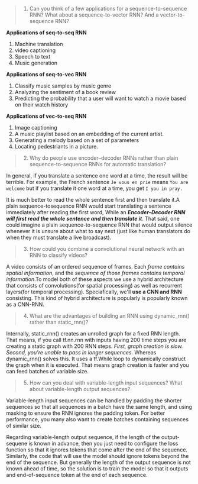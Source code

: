 > 1. Can you think of a few applications for a sequence-to-sequence RNN? What about a sequence-to-vector RNN? And a vector-to-sequence RNN?

  **Applications of seq-to-seq RNN**

  1. Machine translation
  2. video captioning
  3. Speech to text
  4. Music generation

  **Applications of seq-to-vec RNN**
   1. Classify music samples by music genre
   2. Analyzing the sentiment of a book review
   3. Predicting the probability that a user will want to watch a movie based on their watch history

  **Applications of vec-to-seq RNN**
  1. Image captioning
  2. A music playlist based on an embedding of the current artist.
  3. Generating a melody based on a set of parameters
  4. Locating pedestriants in a picture.

> 2. Why do people use encoder–decoder RNNs rather than plain sequence-to-sequence RNNs for automatic translation?

In general, if you translate a sentence one word at a time, the result will be terrible. For example, the French sentence `Je vous en prie` means `You are welcome` but if you translate it one word at a time, you get `I you in pray.`

It is much better to read the whole sentence first and then translate it.A plain sequence-tosequence RNN would start translating a sentence immediately after reading the first word,
While an **_Encoder–Decoder RNN will first read the whole sentence and then translate it_**. That said, one could imagine a plain sequence-to-sequence RNN that would output silence whenever it is unsure about what to say next (just like human translators do when they must translate a live broadcast).

> 3. How could you combine a convolutional neural network with an RNN to classify videos?

A video consists of an ordered sequence of frames. Each _frame contains spatial information_, and the _sequence of those frames contains temporal information_.To model both of these aspects we use a hybrid architecture that consists of convolutions(for spatial processing) as well as recurrent layers(for temporal processing). Speciafically, we'll **use a CNN and RNN** consisting. This kind of hybrid architecture is popularly is popularly known as a CNN-RNN.

> 4. What are the advantages of building an RNN using dynamic_rnn() rather than static_rnn()?

Internally, static_rnn() creates an unrolled graph for a fixed RNN length. That means, if you call tf.nn.rnn with inputs having 200 time steps you are creating a static graph with 200 RNN steps. _First, graph creation is slow. Second, you're unable to pass in longer sequences._ Whereas dynamic_rnn() solves this. It uses a tf.While loop to dynamically construct the graph when it is executed. That means graph creation is faster and you can feed batches of variable size.

> 5. How can you deal with variable-length input sequences? What about variable-length output sequences?

Variable-length input sequences can be handled by padding the shorter sequences so that all sequences in a batch have the same length, and using masking to ensure the RNN ignores the padding token. For better performance, you many also want to create batches containing sequences of similar size.

Regarding variable-length output sequence, if the length of the output-sequene is known in advance, then you just need to configure the loss function so that it ignores tokens that come after the end of the sequence. Similarly, the code that will use the model should ignore tokens beyond the end of the sequence. But generally the length of the output sequence is not known ahead of time, so the solution is to train the model so that it outputs and end-of-sequence token at the end of each sequence.
